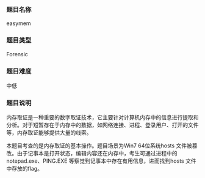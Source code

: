 ### 题目名称

easymem 

### 题目类型

Forensic

### 题目难度

中低

### 题目说明

内存取证是一种重要的数字取证技术，它主要针对计算机内存中的信息进行提取和分析。对于短暂存在于内存中的数据，如网络连接、进程、登录用户、打开的文件等，内存取证能够提供大量的线索。

本题目考查的是内存取证的基本操作。题目场景为Win7 64位系统hosts 文件被篡改。由于记事本是打开状态，编辑内容还在内存中，考生可通过进程中的notepad.exe、PING.EXE 等察觉到记事本中存在有用信息，进而找到hosts 文件中存放的flag。
